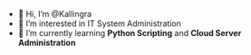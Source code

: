 - 👋 Hi, I’m @Kallingra
- 👀 I’m interested in IT System Administration
- 🌱 I’m currently learning **Python Scripting** and **Cloud Server Administration**

<!---
Kallingra/Kallingra is a ✨ special ✨ repository because its `README.md` (this file) appears on your GitHub profile.
You can click the Preview link to take a look at your changes.
--->

